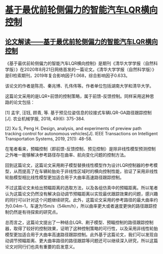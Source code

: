 # [基于最优前轮侧偏力的智能汽车LQR横向控制](http://jst.tsinghuajournals.com/CN/10.16511/j.cnki.qhdxxb.2020.22.028#1)
## [论文解读——基于最优前轮侧偏力的智能汽车LQR横向控制](https://cloud.tencent.com/developer/article/1690496)
《基于最优前轮侧偏力的智能汽车LQR横向控制》是期刊《清华大学学报（自然科学版）》在2020年8月21日网络首发的一篇论文。《清华大学学报（自然科学版）》是EI检索期刊，2019年复合影响因子1.068，综合影响因子0.633。

该论文的作者是陈亮、秦兆博、孔伟伟等。作者单位包括湖南大学和清华大学。

这篇论文采用的是LQR+前馈的控制策略，属于前馈-反馈控制。同样采用这种思路的论文包括：

[1] 孟宇, 汪钰, 顾青, 等. 基于预见位姿信息的铰接式车辆LQR-GA路径跟踪控制[J]. 农业机械学报, 2018, 49(6): 375-384.

[2] Xu S, Peng H. Design, analysis, and experiments of preview path tracking control for autonomous vehicles[J]. IEEE Transactions on Intelligent Transportation Systems, 2019, 21(1): 48-58.

在笔者看来，预瞄控制（即前馈-反馈控制、预见控制）是除非线性模型预测控制之外唯一能够解决参考路径存在曲率、航向变化问题的控制方法。

回到这篇论文，这篇论文采用刷子模型替换线性模型作为设计LQR控制器的参考模型，从而提高了在车辆轮胎处于非线性区域时的横向控制性能，验证了采用非线性轮胎模型相比线性模型更加适合用于大曲率高速路径跟踪控制。

不过这篇论文未给出预瞄距离的选取方法，以及各组仿真中的预瞄距离。所以笔者认为这篇论文仍然没有解决自动调节预瞄距离以实现最优跟踪效果的问题，感兴趣的同行可以针对这个问题继续研究。此外，这篇论文采用的参考路径的最大曲率约为0.04m-1，车速为15m/s（54km/h），所以曲率更大或者速度更快的路径跟踪控制仍然是有待探索的研究点。

总而言之，这篇论文提出了一种结合LQR、刷子模型、预瞄控制的路径跟踪控制器，取得了较好的控制效果，证明了这种控制策略的可行性，以及采用非线性轮胎模型更加适合用于大曲率高速路径跟踪控制。此外基于这篇论文，我们可以发现自动调节预瞄距离、更大曲率路径的路径跟踪等问题还可以继续深入研究，所以这篇论文对同行们也具有重要的启发意义。
